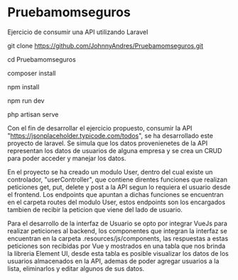 # Pruebamomseguros
Ejercicio de consumir una API utilizando Laravel

git clone https://github.com/JohnnyAndres/Pruebamomseguros.git

cd Pruebamomseguros

composer install

npm install 

npm run dev

php artisan serve

Con el fin de desarrollar el ejercicio propuesto, consumir la API "https://jsonplaceholder.typicode.com/todos", se ha desarrollado este proyecto de laravel.
Se simula que los datos provenienetes de la API representan los datos de usuarios de alguna empresa y se crea un CRUD para poder acceder y manejar los datos. 

En el proyecto se ha creado un modulo User, dentro del cual existe un controlador, "userController", que contiene direntes funciones que realizan peticiones get, put, delete y post a la API segun lo requiera el usuario desde el frontend. Los endpoints que apuntan a dichas funciones se encuentran en el carpeta routes del modulo User, estos endpoints son los encargados tambien de recibir la peticion que viene del lado de usuario. 

Para el desarrollo de la interfaz de Usuario se opto por integrar VueJs para realizar peticiones al backend, los componentes que integran la interfaz se encuentran en la carpeta .resources/js/components, las respuestas a estas peticiones son recibidas por Vue y mostrados en una tabla que nos brinda la libreria Element UI, desde esta tabla es posible visualizar los datos de los usuarios almacenados en la API, ademas de poder agregar usuarios a la lista, eliminarlos y editar algunos de sus datos.


